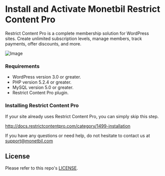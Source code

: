 # Install and Activate Monetbil Restrict Content Pro
Restrict Content Pro is a complete membership solution for WordPress sites. Create unlimited subscription levels, manage members, track payments, offer discounts, and more.

![Image](https://www.monetbil.com/support/wp-content/uploads/2017/08/restrictcontentpro_logo.png)

### Requirements

* WordPress version 3.0 or greater.
* PHP version 5.2.4 or greater.
* MySQL version 5.0 or greater.
* Restrict Content Pro plugin.

### Installing Restrict Content Pro
If your site already uses Restrict Content Pro, you can simply skip this step.

http://docs.restrictcontentpro.com/category/1499-installation

If you have any questions or need help, do not hesitate to contact us at [support@monetbil.com](https://www.monetbil.com/contact/support/?referral=github)

## License

Please refer to this repo's [LICENSE](LICENSE).
